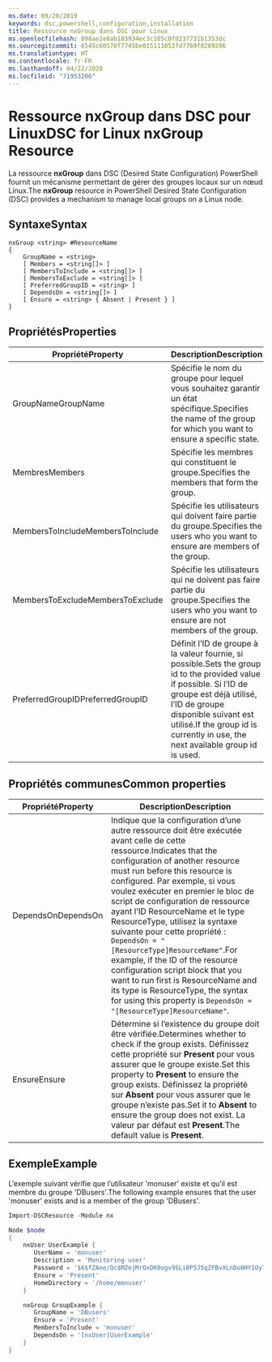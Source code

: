 ```yaml
---
ms.date: 09/20/2019
keywords: dsc,powershell,configuration,installation
title: Ressource nxGroup dans DSC pour Linux
ms.openlocfilehash: 098ae2e8ab183934ec3c185c0fd237731b1353dc
ms.sourcegitcommit: 6545c60578f7745be015111052fd7769f8289296
ms.translationtype: HT
ms.contentlocale: fr-FR
ms.lasthandoff: 04/22/2020
ms.locfileid: "71953206"
---
```

# <a name="dsc-for-linux-nxgroup-resource"></a><span data-ttu-id="c3b64-103">Ressource nxGroup dans DSC pour Linux</span><span class="sxs-lookup"><span data-stu-id="c3b64-103">DSC for Linux nxGroup Resource</span></span>

<span data-ttu-id="c3b64-104">La ressource **nxGroup** dans DSC (Desired State Configuration) PowerShell fournit un mécanisme permettant de gérer des groupes locaux sur un nœud Linux.</span><span class="sxs-lookup"><span data-stu-id="c3b64-104">The **nxGroup** resource in PowerShell Desired State Configuration (DSC) provides a mechanism to manage local groups on a Linux node.</span></span>

## <a name="syntax"></a><span data-ttu-id="c3b64-105">Syntaxe</span><span class="sxs-lookup"><span data-stu-id="c3b64-105">Syntax</span></span>

```Syntax
nxGroup <string> #ResourceName
{
    GroupName = <string>
    [ Members = <string[]> ]
    [ MembersToInclude = <string[]> ]
    [ MembersToExclude = <string[]> ]
    [ PreferredGroupID = <string> ]
    [ DependsOn = <string[]> ]
    [ Ensure = <string> { Absent | Present } ]
}
```

## <a name="properties"></a><span data-ttu-id="c3b64-106">Propriétés</span><span class="sxs-lookup"><span data-stu-id="c3b64-106">Properties</span></span>

|<span data-ttu-id="c3b64-107">Propriété</span><span class="sxs-lookup"><span data-stu-id="c3b64-107">Property</span></span> |<span data-ttu-id="c3b64-108">Description</span><span class="sxs-lookup"><span data-stu-id="c3b64-108">Description</span></span> |
|---|---|
|<span data-ttu-id="c3b64-109">GroupName</span><span class="sxs-lookup"><span data-stu-id="c3b64-109">GroupName</span></span> |<span data-ttu-id="c3b64-110">Spécifie le nom du groupe pour lequel vous souhaitez garantir un état spécifique.</span><span class="sxs-lookup"><span data-stu-id="c3b64-110">Specifies the name of the group for which you want to ensure a specific state.</span></span> |
|<span data-ttu-id="c3b64-111">Membres</span><span class="sxs-lookup"><span data-stu-id="c3b64-111">Members</span></span> |<span data-ttu-id="c3b64-112">Spécifie les membres qui constituent le groupe.</span><span class="sxs-lookup"><span data-stu-id="c3b64-112">Specifies the members that form the group.</span></span> |
|<span data-ttu-id="c3b64-113">MembersToInclude</span><span class="sxs-lookup"><span data-stu-id="c3b64-113">MembersToInclude</span></span> |<span data-ttu-id="c3b64-114">Spécifie les utilisateurs qui doivent faire partie du groupe.</span><span class="sxs-lookup"><span data-stu-id="c3b64-114">Specifies the users who you want to ensure are members of the group.</span></span> |
|<span data-ttu-id="c3b64-115">MembersToExclude</span><span class="sxs-lookup"><span data-stu-id="c3b64-115">MembersToExclude</span></span> |<span data-ttu-id="c3b64-116">Spécifie les utilisateurs qui ne doivent pas faire partie du groupe.</span><span class="sxs-lookup"><span data-stu-id="c3b64-116">Specifies the users who you want to ensure are not members of the group.</span></span> |
|<span data-ttu-id="c3b64-117">PreferredGroupID</span><span class="sxs-lookup"><span data-stu-id="c3b64-117">PreferredGroupID</span></span> |<span data-ttu-id="c3b64-118">Définit l’ID de groupe à la valeur fournie, si possible.</span><span class="sxs-lookup"><span data-stu-id="c3b64-118">Sets the group id to the provided value if possible.</span></span> <span data-ttu-id="c3b64-119">Si l’ID de groupe est déjà utilisé, l’ID de groupe disponible suivant est utilisé.</span><span class="sxs-lookup"><span data-stu-id="c3b64-119">If the group id is currently in use, the next available group id is used.</span></span> |

## <a name="common-properties"></a><span data-ttu-id="c3b64-120">Propriétés communes</span><span class="sxs-lookup"><span data-stu-id="c3b64-120">Common properties</span></span>

|<span data-ttu-id="c3b64-121">Propriété</span><span class="sxs-lookup"><span data-stu-id="c3b64-121">Property</span></span> |<span data-ttu-id="c3b64-122">Description</span><span class="sxs-lookup"><span data-stu-id="c3b64-122">Description</span></span> |
|---|---|
|<span data-ttu-id="c3b64-123">DependsOn</span><span class="sxs-lookup"><span data-stu-id="c3b64-123">DependsOn</span></span> |<span data-ttu-id="c3b64-124">Indique que la configuration d’une autre ressource doit être exécutée avant celle de cette ressource.</span><span class="sxs-lookup"><span data-stu-id="c3b64-124">Indicates that the configuration of another resource must run before this resource is configured.</span></span> <span data-ttu-id="c3b64-125">Par exemple, si vous voulez exécuter en premier le bloc de script de configuration de ressource ayant l’ID ResourceName et le type ResourceType, utilisez la syntaxe suivante pour cette propriété : `DependsOn = "[ResourceType]ResourceName"`.</span><span class="sxs-lookup"><span data-stu-id="c3b64-125">For example, if the ID of the resource configuration script block that you want to run first is ResourceName and its type is ResourceType, the syntax for using this property is `DependsOn = "[ResourceType]ResourceName"`.</span></span> |
|<span data-ttu-id="c3b64-126">Ensure</span><span class="sxs-lookup"><span data-stu-id="c3b64-126">Ensure</span></span> |<span data-ttu-id="c3b64-127">Détermine si l’existence du groupe doit être vérifiée.</span><span class="sxs-lookup"><span data-stu-id="c3b64-127">Determines whether to check if the group exists.</span></span> <span data-ttu-id="c3b64-128">Définissez cette propriété sur **Present** pour vous assurer que le groupe existe.</span><span class="sxs-lookup"><span data-stu-id="c3b64-128">Set this property to **Present** to ensure the group exists.</span></span> <span data-ttu-id="c3b64-129">Définissez la propriété sur **Absent** pour vous assurer que le groupe n’existe pas.</span><span class="sxs-lookup"><span data-stu-id="c3b64-129">Set it to **Absent** to ensure the group does not exist.</span></span> <span data-ttu-id="c3b64-130">La valeur par défaut est **Present**.</span><span class="sxs-lookup"><span data-stu-id="c3b64-130">The default value is **Present**.</span></span> |

## <a name="example"></a><span data-ttu-id="c3b64-131">Exemple</span><span class="sxs-lookup"><span data-stu-id="c3b64-131">Example</span></span>

<span data-ttu-id="c3b64-132">L’exemple suivant vérifie que l’utilisateur 'monuser' existe et qu’il est membre du groupe 'DBusers'.</span><span class="sxs-lookup"><span data-stu-id="c3b64-132">The following example ensures that the user 'monuser' exists and is a member of the group 'DBusers'.</span></span>

```powershell
Import-DSCResource -Module nx

Node $node
{
    nxUser UserExample {
       UserName = 'monuser'
       Description = 'Monitoring user'
       Password = '$6$fZAne/Qc$MZejMrOxDK0ogv9SLiBP5J5qZFBvXLnDu8HY1Oy7ycX.Y3C7mGPUfeQy3A82ev3zIabhDQnj2ayeuGn02CqE/0'
       Ensure = 'Present'
       HomeDirectory = '/home/monuser'
    }

    nxGroup GroupExample {
       GroupName = 'DBusers'
       Ensure = 'Present'
       MembersToInclude = 'monuser'
       DependsOn = '[nxUser]UserExample'
    }
}
```